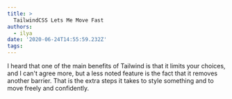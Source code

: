 ```yaml
---
title: >
  TailwindCSS Lets Me Move Fast
authors:
  - ilya
date: '2020-06-24T14:55:59.232Z'
tags: 
---
```

I heard that one of the main benefits of Tailwind is that it limits your choices, and I can't agree more, but a less noted feature is the fact that it removes
another barrier. That is the extra steps it takes to style something and to move freely and confidently.


    